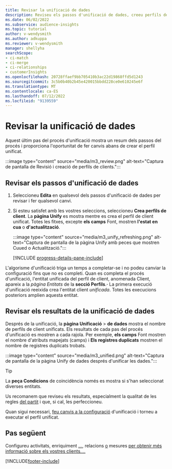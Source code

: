 ```yaml
---
title: Revisar la unificació de dades
description: Reviseu els passos d'unificació de dades, creeu perfils de clients unificats i reviseu els resultats
ms.date: 06/02/2022
ms.subservice: audience-insights
ms.topic: tutorial
author: v-wendysmith
ms.author: adkuppa
ms.reviewer: v-wendysmith
manager: shellyha
searchScope:
- ci-match
- ci-merge
- ci-relationships
- customerInsights
ms.openlocfilehash: 20728ffaef9bb705410b3ac22d19868ffd5d1243
ms.sourcegitcommit: 3c5b0b40b2b45e420015bbdd228ce0e610245e6f
ms.translationtype: MT
ms.contentlocale: ca-ES
ms.lasthandoff: 07/12/2022
ms.locfileid: "9139559"
---
```

# <a name="review-data-unification"></a>Revisar la unificació de dades

Aquest últim pas del procés d'unificació mostra un resum dels passos del procés i proporciona l'oportunitat de fer canvis abans de crear el perfil unificat.

:::image type="content" source="media/m3_review.png" alt-text="Captura de pantalla de Revisió i creació de perfils de clients.":::

## <a name="review-the-data-unification-steps"></a>Revisar els passos d'unificació de dades

1. Seleccioneu **Edita** en qualsevol dels passos d'unificació de dades per revisar i fer qualsevol canvi.

1. Si esteu satisfet amb les vostres seleccions, seleccioneu **Crea perfils de client**. La **pàgina Unify** es mostra mentre es crea el perfil de client unificat. Totes les fitxes, excepte **els camps** Font, mostren **l'estat en cua** o **d'actualització**.

   :::image type="content" source="media/m3_unify_refreshing.png" alt-text="Captura de pantalla de la pàgina Unify amb peces que mostren Cuued o Actualització.":::

   [!INCLUDE [progress-details-pane-include](includes/progress-details-pane.md)]

L'algorisme d'unificació triga un temps a completar-se i no podeu canviar la configuració fins que no es completi. Quan es completa el procés d'unificació, l'entitat unificada del perfil de client, anomenada Client, apareix a la *pàgina Entitats* de la **secció Perfils**.**·** La primera execució d'unificació reeixida crea l'entitat client *unificada*. Totes les execucions posteriors amplien aquesta entitat.

## <a name="review-the-results-of-data-unification"></a>Revisar els resultats de la unificació de dades

Després de la unificació, la **pàgina Unificació** > **de dades** mostra el nombre de perfils de client unificats. Els resultats de cada pas del procés d'unificació es mostren a cada rajola. Per exemple, **els camps** Font mostren el nombre d'atributs mapejats (camps) i **Els registres duplicats** mostren el nombre de registres duplicats trobats.

:::image type="content" source="media/m3_unified.png" alt-text="Captura de pantalla de la pàgina Unify de dades després d'unificar les dades.":::

> [!TIP]
> La **peça Condicions** de coincidència només es mostra si s'han seleccionat diverses entitats.

Us recomanem que reviseu els resultats, especialment la qualitat de les regles [del partit](data-unification-update.md#manage-match-rules) i que, si cal, les perfeccioneu.

Quan sigui necessari, [feu canvis a la configuració](data-unification-update.md) d'unificació i torneu a executar el perfil unificat.

## <a name="next-step"></a>Pas següent

Configureu activitats, enriquiment [...](activities.md), relacions [o](enrichment-hub.md) mesures [per obtenir més informació sobre els vostres clients.](relationships.md)[...](measures.md)

[!INCLUDE[footer-include](includes/footer-banner.md)]
